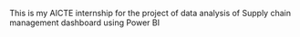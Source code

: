 This is my AICTE internship for the project of data analysis of Supply chain management dashboard using Power BI
